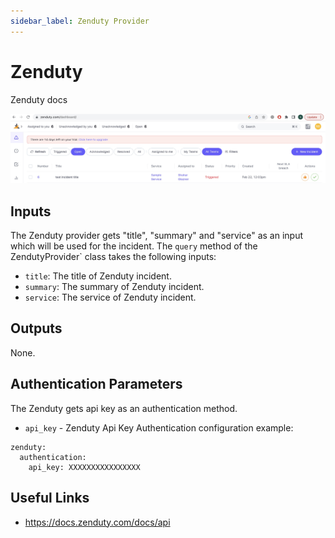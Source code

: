```yaml
---
sidebar_label: Zenduty Provider
---
```


# Zenduty
Zenduty docs

![User key](zenduty.jpg?raw=true)
## Inputs
The Zenduty provider gets "title", "summary" and "service" as an input which will be used for the incident.
The `query` method of the ZendutyProvider` class takes the following inputs:

- `title`: The title of Zenduty incident.
- `summary`: The summary of Zenduty incident.
- `service`: The service of Zenduty incident.

## Outputs
None.

## Authentication Parameters
The Zenduty gets api key as an authentication method.
- `api_key` - Zenduty Api Key
Authentication configuration example:
```
zenduty:
  authentication:
    api_key: XXXXXXXXXXXXXXXX
```
## Useful Links
- https://docs.zenduty.com/docs/api
